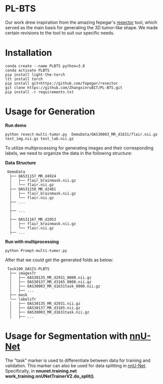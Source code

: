 # PL-BTS

Our work drew inspiration from the amazing fepegar's [resector](https://github.com/fepegar/resector) tool, which served as the main basis for generating the 3D tumor-like shape. We made certain revisions to the tool to suit our specific needs.
# Installation
```
conda create --name PLBTS python=3.8
conda activate PLBTS
pip install light-the-torch
ltt install torch
pip install git+https://github.com/fepegar/resector
git clone https://github.com/ZhangxinruBIT/PL-BTS.git
pip install -r requirements.txt
```

# Usage for Generation
**Run demo**
```
python resect-multi-tumor.py  DemoData/OAS30003_MR_d1631/flair.nii.gz test_img.nii.gz test_lab.nii.gz

```

To utilize multiprocessing for generating images and their corresponding labels, we need to organize the data in the following structure: 


**Data Structure**


     DemoData
      ├── OAS31157_MR_d4924
      │   ├── flair_brainmask.nii.gz
      │   └── flair.nii.gz
      ├── OAS31158_MR_d2481
      │   ├── flair_brainmask.nii.gz
      │   └── flair.nii.gz
      ├── ...
      │    
      ├── ...
      │   
      ├── OAS31167_MR_d2053
      │   ├── flair_brainmask.nii.gz
      │   └── flair.nii.gz
      ├── ...
    
**Run with multiprocessing**
```
python Prompt-multi-tumor.py

```

After that we could get the generated folds as below:

     Task100_OASIS-PLBTS
      ├── imagesTr
      │   ├── OAS30135_MR_d2931_0000.nii.gz
      │   ├── OAS30137_MR_d3165_0000.nii.gz
      │   ├── OAS30003_MR_d1631task_0000.nii.gz
      │   ├── ...
      ├── mask
      └── labelsTr
      │   ├── OAS30135_MR_d2931.nii.gz
      │   ├── OAS30137_MR_d3165.nii.gz
      │   ├── OAS30003_MR_d1631task.nii.gz
      │   ├── ...

# Usage for Segmentation with [nnU-Net](https://github.com/MIC-DKFZ/nnUNet.git)

The "task" marker is used to differentiate between data for training and validation. This marker can also be used for data splitting in [nnU-Net](https://github.com/MIC-DKFZ/nnUNet.git). Specifically, in **nnunet.training.net work_training.nnUNetTrainerV2.do_split()**.






